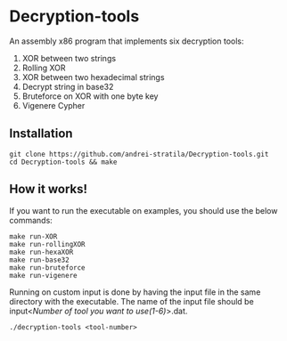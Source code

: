 # Decryption-tools
  
An assembly x86 program that implements six decryption tools: 
1. XOR between two strings
2. Rolling XOR
3. XOR between two hexadecimal strings
4. Decrypt string in base32
5. Bruteforce on XOR with one byte key
6. Vigenere Cypher

## Installation
```
git clone https://github.com/andrei-stratila/Decryption-tools.git
cd Decryption-tools && make
```

## How it works!
If you want to run the executable on examples, you should use the below commands: 
```
make run-XOR
make run-rollingXOR
make run-hexaXOR
make run-base32
make run-bruteforce
make run-vigenere
````
Running on custom input is done by having the input file in the same directory with the executable. The name of the input file should be input<*Number of tool you want to use(1-6)*>.dat.
```
./decryption-tools <tool-number>
```
